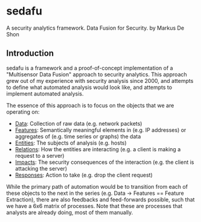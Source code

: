 # sedafu
A security analytics framework. Data Fusion for Security.
by Markus De Shon

## Introduction

sedafu is a framework and a proof-of-concept implementation
of a "Multisensor Data Fusion" approach to security
analytics. This approach grew out of my experience with
security analysis since 2000, and attempts to define what
automated analysis would look like, and attempts to
implement automated analysis.

The essence of this approach is to focus on the objects that
we are operating on:

* [Data](1%20Data/README.md): Collection of raw data (e.g.
network packets)
* [Features](2%20Features/README.md): Semantically meaningful
elements in (e.g. IP addresses) or aggregates of
(e.g. time series or graphs) the data 
* [Entities](3%20Entities/README.md): The subjects of analysis
(e.g. hosts)
* [Relations](4%20Relations/README.md): How the entities
are interacting (e.g. a client is making a request to a
server)
* [Impacts](5%20Impacts/README.md): The security consequences
of the interaction (e.g. the client is attacking the server)
* [Responses](6%20Responses/README.md): Action to take (e.g.
drop the client request)

While the primary path of automation would be to transition
from each of these objects to the next in the series (e.g.
Data -> Features == Feature Extraction),
there are also feedbacks and feed-forwards possible, such
that we have a 6x6 matrix of processes. Note that these
are processes that analysts are already doing, most of them
manually.


